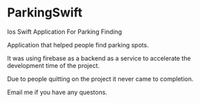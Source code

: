 # ParkingSwift
Ios Swift Application For Parking Finding

Application that helped people find parking spots. 

It was using firebase as a backend as a service to accelerate the development time of the project.

Due to people quitting on the project it never came to completion. 

Email me if you have any questons. 
